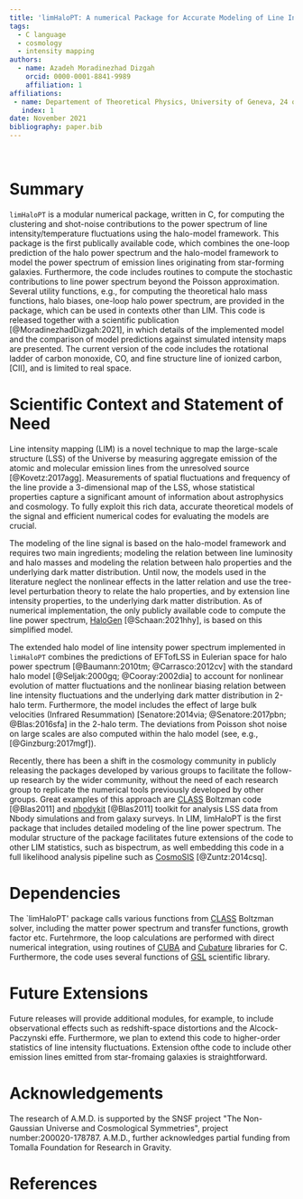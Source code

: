 ```yaml
---
title: 'limHaloPT: A numerical Package for Accurate Modeling of Line Intensity Power spectrum'
tags:
  - C language
  - cosmology
  - intensity mapping
authors:
  - name: Azadeh Moradinezhad Dizgah
    orcid: 0000-0001-8841-9989
    affiliation: 1
affiliations:
 - name: Departement of Theoretical Physics, University of Geneva, 24 quai Ernest Ansermet, 1211 Geneva 4, Switzerland
   index: 1
date: November 2021
bibliography: paper.bib
---
```


&nbsp;
&nbsp;
&nbsp;


# Summary

`limHaloPT` is a modular numerical package, written in C, for computing the clustering and shot-noise contributions to the power spectrum of line intensity/temperature fluctuations using the halo-model framework. This package is the first publically available code, which combines the one-loop prediction of the halo power spectrum and the halo-model framework to model the power spectrum of emission lines originating from star-forming galaxies. Furthermore, the code includes routines to compute the stochastic contributions to line power spectrum beyond the Poisson approximation. Several utility functions, e.g., for computing the theoretical halo mass functions, halo biases, one-loop halo power spectrum, are provided in the package, which can be used in contexts other than LIM. This code is released together with a scientific publication [@MoradinezhadDizgah:2021], in which details of the implemented model and the comparison of model predictions against simulated intensity maps are presented. The current version of the code includes the rotational ladder of carbon monoxide, CO, and fine structure line of ionized carbon, [CII], and is limited to real space.


# Scientific Context and Statement of Need

Line intensity mapping (LIM) is a novel technique to map the large-scale structure (LSS) of the Universe by measuring aggregate emission of the atomic and molecular emission lines from the unresolved source [@Kovetz:2017agg]. Measurements of spatial fluctuations and frequency of the line provide a 3-dimensional map of the LSS, whose statistical properties capture a significant amount of information about astrophysics and cosmology. To fully exploit this rich data, accurate theoretical models of the signal and efficient numerical codes for evaluating the models are crucial. 

The modeling of the line signal is based on the halo-model framework and requires two main ingredients; modeling the relation between line luminosity and halo masses and modeling the relation between halo properties and the underlying dark matter distribution. Until now, the models used in the literature neglect the nonlinear effects in the latter relation and use the tree-level perturbation theory to relate the halo properties, and by extension line intensity properties, to the underlying dark matter distribution. As of numerical implementation, the only publicly available code to compute the line power spectrum, [HaloGen](https://github.com/EmmanuelSchaan/HaloGen/tree/LIM) [@Schaan:2021hhy], is based on this simplified model.   

The extended halo model of line intensity power spectrum implemented in `limHaloPT` combines the predictions of EFTofLSS in Eulerian space for halo power spectrum [@Baumann:2010tm; @Carrasco:2012cv] with the standard halo model [@Seljak:2000gq; @Cooray:2002dia] to account for nonlinear evolution of matter fluctuations and the nonlinear biasing relation between line intensity fluctuations and the underlying dark matter distribution in 2-halo term. Furthermore, the model includes the effect of large bulk velocities (Infrared Resummation) [Senatore:2014via; @Senatore:2017pbn; @Blas:2016sfa] in the 2-halo term. The deviations from Poisson shot noise on large scales are also computed within the halo model (see, e.g., [@Ginzburg:2017mgf]).

Recently, there has been a shift in the cosmology community in publicly releasing the packages developed by various groups to facilitate the follow-up research by the wider community, without the need of each research group to replicate the numerical tools previously developed by other groups. Great examples of this approach are [CLASS](https://github.com/lesgourg/class_public) Boltzman code [@Blas2011] and [nbodykit](https://nbodykit.readthedocs.io/en/latest/) [@Blas2011] toolkit for analysis LSS data from Nbody simulations and from galaxy surveys. In LIM, limHaloPT is the first package that includes detailed modeling of the line power spectrum. The modular structure of the package facilitates future extensions of the code to other LIM statistics, such as bispectrum, as well embedding this code in a full likelihood analysis pipeline such as [CosmoSIS](https://bitbucket.org/joezuntz/cosmosis/wiki/Home) [@Zuntz:2014csq].   


# Dependencies

The `limHaloPT' package calls various functions from [CLASS](https://github.com/lesgourg/class_public) Boltzman solver, including the matter power spectrum and transfer functions, growth factor etc. Furtehrmore, the loop calculations are performed with direct numerical integration, using routines of [CUBA](http://www.feynarts.de/cuba/) and [Cubature](https://github.com/stevengj/cubature) libraries for C. Furthermore, the code uses several functions of [GSL](https://www.gnu.org/software/gsl/doc/html/) scientific library. 


# Future Extensions 

Future releases will provide additional modules, for example, to include observational effects such as redshift-space distortions and the Alcock-Paczynski effe. Furthermore, we plan to extend this code to higher-order statistics of line intensity fluctuations. Extension ofthe code to include other emission lines emitted from star-fromaing galaxies is straightforward. 


# Acknowledgements

The research of A.M.D. is supported by the SNSF project "The  Non-Gaussian  Universe and  Cosmological Symmetries", project number:200020-178787. A.M.D., further acknowledges partial funding from Tomalla Foundation for Research in Gravity. 


# References



